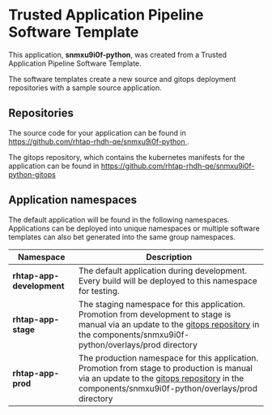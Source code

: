 # Trusted Application Pipeline Software Template

This application, **snmxu9i0f-python**, was created from a Trusted Application Pipeline Software Template.

The software templates create a new source and gitops deployment repositories with a sample source application. 

## Repositories

The source code for your application can be found in [https://github.com/rhtap-rhdh-qe/snmxu9i0f-python ](https://github.com/rhtap-rhdh-qe/snmxu9i0f-python ).
 
The gitops repository, which contains the kubernetes manifests for the application can be found in 
[https://github.com/rhtap-rhdh-qe/snmxu9i0f-python-gitops ](https://github.com/rhtap-rhdh-qe/snmxu9i0f-python-gitops ) 

## Application namespaces 

The default application will be found in the following namespaces. Applications can be deployed into unique namespaces or multiple software templates can also bet generated into the same group namespaces.  

|  Namespace   |  Description   |  
| -------- | -------- |   
| **rhtap-app-development** | The default application during development. Every build will be deployed to this namespace for testing. | 
| **rhtap-app-stage** | The staging namespace for this application. Promotion from development to stage is manual via an update to the [gitops repository](https://github.com/rhtap-rhdh-qe/snmxu9i0f-python-gitops ) in the components/snmxu9i0f-python/overlays/prod directory |  
| **rhtap-app-prod** | The production namespace for this application. Promotion from stage to production is manual via an update to the [gitops repository](https://github.com/rhtap-rhdh-qe/snmxu9i0f-python-gitops ) in the components/snmxu9i0f-python/overlays/prod directory | 